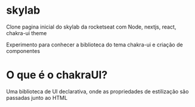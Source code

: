 # skylab
Clone pagina inicial do skylab da rocketseat com Node, nextjs, react, chakra-ui theme

Experimento para conhecer a biblioteca do tema chakra-ui e criação de componentes

# O que é o chakraUI?

Uma biblioteca de UI declarativa, onde as propriedades de estilização são passadas junto ao HTML
